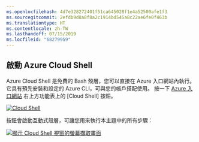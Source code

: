 ```yaml
---
ms.openlocfilehash: 4d7e328272401f51ca645028f1e4a52500afe1f3
ms.sourcegitcommit: 2efdb9d8a8f8a2c1914bd545a8c22ae6fe0f463b
ms.translationtype: HT
ms.contentlocale: zh-TW
ms.lasthandoff: 07/15/2019
ms.locfileid: "68279959"
---
```

## <a name="launch-azure-cloud-shell"></a>啟動 Azure Cloud Shell

Azure Cloud Shell 是免費的 Bash 殼層，您可以直接在 Azure 入口網站內執行。 它具有預先安裝和設定的 Azure CLI，可與您的帳戶搭配使用。 按一下 [Azure 入口網站](https://portal.azure.com) 右上方功能表上的 [Cloud Shell]  按鈕。

[![Cloud Shell](../media/cloud-shell-try-it/cloud-shell-menu.png)](https://portal.azure.com)

按鈕會啟動互動式殼層，可讓您用來執行本主題中的所有步驟：

[![顯示 Cloud Shell 視窗的螢幕擷取畫面](../media/cloud-shell-try-it/cloud-shell-safari.png)](https://portal.azure.com)